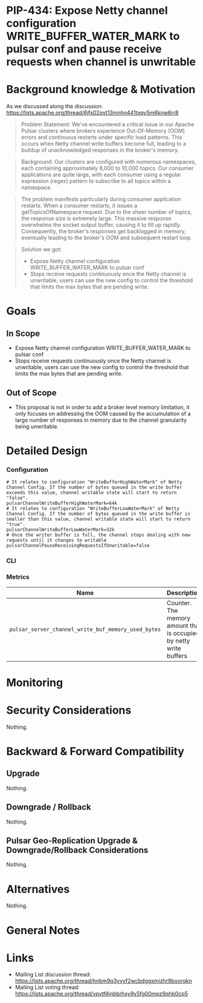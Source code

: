 # PIP-434: Expose Netty channel configuration WRITE_BUFFER_WATER_MARK to pulsar conf and pause receive requests when channel is unwritable

# Background knowledge & Motivation

As we discussed along the discussion: https://lists.apache.org/thread/6jfs02ovt13mnhn441txqy5m6knw6rr8

> Problem Statement:
> We've encountered a critical issue in our Apache Pulsar clusters where brokers experience Out-Of-Memory (OOM) errors and continuous restarts under specific load patterns. This occurs when Netty channel write buffers become full, leading to a buildup of unacknowledged responses in the broker's memory.

> Background:
> Our clusters are configured with numerous namespaces, each containing approximately 8,000 to 10,000 topics. Our consumer applications are quite large, with each consumer using a regular expression (regex) pattern to subscribe to all topics within a namespace.

> The problem manifests particularly during consumer application restarts. When a consumer restarts, it issues a getTopicsOfNamespace request. Due to the sheer number of topics, the response size is extremely large. This massive response overwhelms the socket output buffer, causing it to fill up rapidly. Consequently, the broker's responses get backlogged in memory, eventually leading to the broker's OOM and subsequent restart loop.

> Solution we got:
> - Expose Netty channel configuration WRITE_BUFFER_WATER_MARK to pulsar conf
> - Stops receive requests continuously once the Netty channel is unwritable, users can use the new config to control the threshold that limits the max bytes that are pending write.

# Goals

## In Scope
- Expose Netty channel configuration WRITE_BUFFER_WATER_MARK to pulsar conf
- Stops receive requests continuously once the Netty channel is unwritable, users can use the new config to control the threshold that limits the max bytes that are pending write.

## Out of Scope

- This proposal is not in order to add a broker level memory limitation, it only focuses on addressing the OOM caused by the accumulation of a large number of responses in memory due to the channel granularity being unwritable. 

# Detailed Design

### Configuration

```shell
# It relates to configuration "WriteBufferHighWaterMark" of Netty Channel Config. If the number of bytes queued in the write buffer exceeds this value, channel writable state will start to return "false".
pulsarChannelWriteBufferHighWaterMark=64k
# It relates to configuration "WriteBufferLowWaterMark" of Netty Channel Config. If the number of bytes queued in the write buffer is smaller than this value, channel writable state will start to return "true".
pulsarChannelWriteBufferLowWaterMark=32k
# Once the writer buffer is full, the channel stops dealing with new requests until it changes to writable
pulsarChannelPauseReceivingRequestsIfUnwritable=false
```

### CLI

### Metrics
| Name                                                 | Description                                                                                 | Attributes   | Units|
|------------------------------------------------------|---------------------------------------------------------------------------------------------|--------------| --- |
| `pulsar_server_channel_write_buf_memory_used_bytes` | Counter. The memory amount that is occupied by netty write buffers                      | cluster | - |


# Monitoring


# Security Considerations
Nothing.

# Backward & Forward Compatibility

## Upgrade
Nothing.

## Downgrade / Rollback
Nothing.

## Pulsar Geo-Replication Upgrade & Downgrade/Rollback Considerations
Nothing.

# Alternatives
Nothing.

# General Notes

# Links

<!--
Updated afterwards
-->
* Mailing List discussion thread: https://lists.apache.org/thread/hnbm9q3yvyf2wcbdggxmjzhr9boorqkn
* Mailing List voting thread: https://lists.apache.org/thread/vpvtf4jnbbrhsy9y5fg00mpz9qhb0cp5
